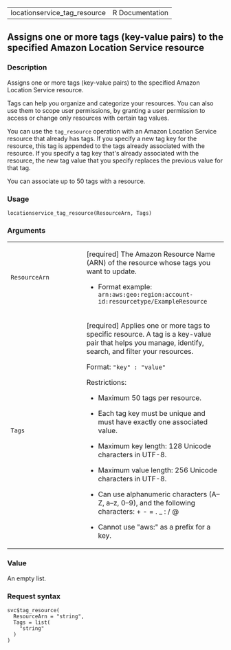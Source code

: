 <table style="width: 100%;">
<tbody>
<tr class="odd">
<td>locationservice_tag_resource</td>
<td style="text-align: right;">R Documentation</td>
</tr>
</tbody>
</table>

## Assigns one or more tags (key-value pairs) to the specified Amazon Location Service resource

### Description

Assigns one or more tags (key-value pairs) to the specified Amazon
Location Service resource.

Tags can help you organize and categorize your resources. You can also
use them to scope user permissions, by granting a user permission to
access or change only resources with certain tag values.

You can use the `tag_resource` operation with an Amazon Location Service
resource that already has tags. If you specify a new tag key for the
resource, this tag is appended to the tags already associated with the
resource. If you specify a tag key that's already associated with the
resource, the new tag value that you specify replaces the previous value
for that tag.

You can associate up to 50 tags with a resource.

### Usage

    locationservice_tag_resource(ResourceArn, Tags)

### Arguments

<table>
<colgroup>
<col style="width: 35%" />
<col style="width: 65%" />
</colgroup>
<tbody>
<tr class="odd">
<td><code
id="locationservice_tag_resource_:_ResourceArn">ResourceArn</code></td>
<td><p>[required] The Amazon Resource Name (ARN) of the resource whose
tags you want to update.</p>
<ul>
<li><p>Format example:
<code>arn:aws:geo:region:account-id:resourcetype/ExampleResource</code></p></li>
</ul></td>
</tr>
<tr class="even">
<td><code id="locationservice_tag_resource_:_Tags">Tags</code></td>
<td><p>[required] Applies one or more tags to specific resource. A tag
is a key-value pair that helps you manage, identify, search, and filter
your resources.</p>
<p>Format: <code>"key" : "value"</code></p>
<p>Restrictions:</p>
<ul>
<li><p>Maximum 50 tags per resource.</p></li>
<li><p>Each tag key must be unique and must have exactly one associated
value.</p></li>
<li><p>Maximum key length: 128 Unicode characters in UTF-8.</p></li>
<li><p>Maximum value length: 256 Unicode characters in UTF-8.</p></li>
<li><p>Can use alphanumeric characters (A–Z, a–z, 0–9), and the
following characters: + - = . _ : / @</p></li>
<li><p>Cannot use "aws:" as a prefix for a key.</p></li>
</ul></td>
</tr>
</tbody>
</table>

### Value

An empty list.

### Request syntax

    svc$tag_resource(
      ResourceArn = "string",
      Tags = list(
        "string"
      )
    )
